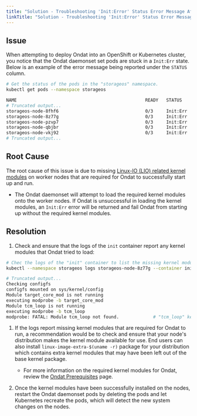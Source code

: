 ```yaml
---
title: "Solution - Troubleshooting 'Init:Error' Status Error Message After Deploying Ondat"
linkTitle: "Solution - Troubleshooting 'Init:Error' Status Error Message After Deploying Ondat"
---
```


## Issue

When attempting to deploy Ondat into an OpenShift or Kubernetes cluster, you notice that the Ondat daemonset set pods are stuck in a `Init:Err` state. Below is an example of the error message being reported under the `STATUS` column.

```bash
# Get the status of the pods in the "storageos" namespace.
kubectl get pods --namespace storageos

NAME                                                 READY   STATUS    RESTARTS   AGE
# Truncated output...
storageos-node-8fhf6                                 0/3     Init:Err  0          6s
storageos-node-8z77g                                 0/3     Init:Err  0          6s
storageos-node-pzvp7                                 0/3     Init:Err  0          6s
storageos-node-qbjbr                                 0/3     Init:Err  0          6s
storageos-node-vkj92                                 0/3     Init:Err  0          6s
# Truncated output...
```

## Root Cause

The root cause of this issue is due to missing [Linux-IO (LIO) related kernel modules](https://en.wikipedia.org/wiki/LIO_%28SCSI_target%29) on worker nodes that are required for Ondat to successfully start up and run.
- The Ondat daemonset will attempt to load the required kernel modules onto the worker nodes. If Ondat is unsuccessful in loading the kernel modules, an `Init:Err` error will be returned and fail Ondat from starting up without the required kernel modules.

## Resolution

1. Check and ensure that the logs of the `init` container report any kernel modules that Ondat tried to load:

```bash
# Chec the logs of the "init" container to list the missing kernel modules required for Ondat to run.
kubectl --namespace storageos logs storageos-node-8z77g --container init

# Truncated output...
Checking configfs
configfs mounted on sys/kernel/config
Module target_core_mod is not running
executing modprobe -b target_core_mod
Module tcm_loop is not running
executing modprobe -b tcm_loop
modprobe: FATAL: Module tcm_loop not found.             # "tcm_loop" kernel module is missing.
```

1. If the logs report missing kernel modules that are required for Ondat to run, a recommendation would be to check and ensure that your node's distribution makes the kernel module available for use. End users can also install `linux-image-extra-$(uname -r)` package for your distribution which contains extra kernel modules that may have been left out of the base kernel package.
    - For more information on the required kernel modules for Ondat, review the [Ondat Prerequisites](/docs/prerequisites/systemconfiguration) page.

1. Once the kernel modules have been successfully installed on the nodes, restart the Ondat daemonset pods by deleting the pods and let Kubernetes recreate the pods, which will detect the new system changes on the nodes.

